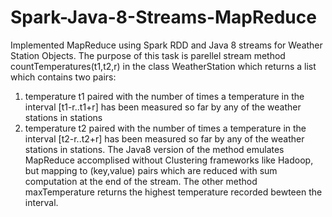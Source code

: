 # Spark-Java-8-Streams-MapReduce
Implemented MapReduce using Spark RDD and Java 8 streams for Weather Station Objects.
The purpose of this task is parellel stream method countTemperatures(t1,t2,r) in the class WeatherStation which returns a list which contains two pairs: 
1) temperature t1 paired with the number of times a temperature in the interval [t1-r..t1+r] has been measured so far by any of the weather stations in stations
2) temperature t2 paired with the number of times a temperature in the interval [t2-r..t2+r] has been measured so far by any of the weather stations in stations. 
The Java8 version of the method emulates MapReduce accomplised without Clustering frameworks like Hadoop, but mapping to (key,value) pairs which are reduced with sum computation at the end of the stream.
The other method maxTemperature returns the highest temperature recorded bewteen the interval. 
